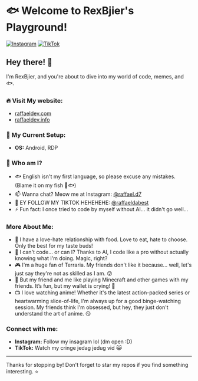 # 🐟 Welcome to RexBjier's Playground!

[![Instagram](https://img.shields.io/badge/Instagram-E4405F?style=for-the-badge&logo=instagram&logoColor=white)](https://instagram.com/raffael.d7)
[![TikTok](https://img.shields.io/badge/TikTok-000000?style=for-the-badge&logo=tiktok&logoColor=white)](https://www.tiktok.com/@raffaeldabest)


## Hey there! 🎉

I'm RexBjier, and you're about to dive into my world of code, memes, and 🐟. 

### 🔥 Visit My website:
- [raffaeldev.com](https://raffaeldev.com) 
- [raffaeldev.info](https://raffaeldev.info) 

### 🌱 My Current Setup:
- **OS:** Android, RDP

### 🤔 Who am I?
- 🐟 English isn't my first language, so please excuse any mistakes. (Blame it on my fish 🐋🐟)
- 📫 Wanna chat? Meow me at Instagram: [@raffael.d7](https://instagram.com/raffael.d7)
- 📌 EY FOLLOW MY TIKTOK HEHEHEHE: [@raffaeldabest](https://www.tiktok.com/@raffaeldabest) 
- ⚡ Fun fact: I once tried to code by myself without AI... it didn't go well... 

### More About Me:
- 🍕 I have a love-hate relationship with food. Love to eat, hate to choose. Only the best for my taste buds!
- 🤖 I can't code... or can I? Thanks to AI, I code like a pro without actually knowing what I'm doing. Magic, right?
- 🎮 I'm a huge fan of Terraria. My friends don't like it because... well, let's just say they're not as skilled as I am. 😜
- 🤑 But my friend and me like playing Minecraft and other games with my friends. It’s fun, but my wallet is crying! 💸
- 📺 I love watching anime! Whether it's the latest action-packed series or heartwarming slice-of-life, I'm always up for a good binge-watching session. My friends think I'm obsessed, but hey, they just don't understand the art of anime. 😏

### Connect with me:
- **Instagram:** Follow my insagram lol (dm open :D) 
- **TikTok:** Watch my cringe jedag jedug vid 😹

---

Thanks for stopping by! Don't forget to star my repos if you find something interesting. ⭐
